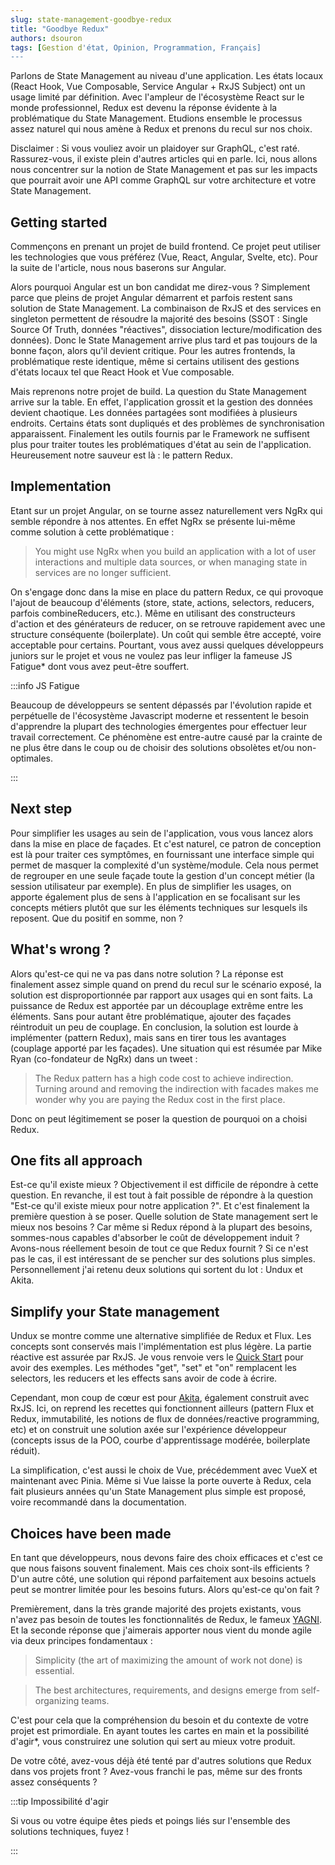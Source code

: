 ```yaml
---
slug: state-management-goodbye-redux
title: "Goodbye Redux"
authors: dsouron
tags: [Gestion d'état, Opinion, Programmation, Français]
---
```


Parlons de State Management au niveau d'une application. Les états locaux (React Hook, Vue Composable, Service Angular + RxJS Subject) ont un usage limité par définition. Avec l'ampleur de l'écosystème React sur le monde professionnel, Redux est devenu la réponse évidente à la problématique du State Management. Etudions ensemble le processus assez naturel qui nous amène à Redux et prenons du recul sur nos choix.

<!--truncate-->

Disclaimer : Si vous vouliez avoir un plaidoyer sur GraphQL, c'est raté. Rassurez-vous, il existe plein d'autres articles qui en parle. Ici, nous allons nous concentrer sur la notion de State Management et pas sur les impacts que pourrait avoir une API comme GraphQL sur votre architecture et votre State Management.

## Getting started

Commençons en prenant un projet de build frontend. Ce projet peut utiliser les technologies que vous préférez (Vue, React, Angular, Svelte, etc). Pour la suite de l'article, nous nous baserons sur Angular.

Alors pourquoi Angular est un bon candidat me direz-vous ? Simplement parce que pleins de projet Angular démarrent et parfois restent sans solution de State Management. La combinaison de RxJS et des services en singleton permettent de résoudre la majorité des besoins (SSOT : Single Source Of Truth, données "réactives", dissociation lecture/modification des données). Donc le State Management arrive plus tard et pas toujours de la bonne façon, alors qu'il devient critique. Pour les autres frontends, la problématique reste identique, même si certains utilisent des gestions d'états locaux tel que React Hook et Vue composable.

Mais reprenons notre projet de build. La question du State Management arrive sur la table. En effet, l'application grossit et la gestion des données devient chaotique. Les données partagées sont modifiées à plusieurs endroits. Certains états sont dupliqués et des problèmes de synchronisation apparaissent. Finalement les outils fournis par le Framework ne suffisent plus pour traiter toutes les problématiques d'état au sein de l'application. Heureusement notre sauveur est là : le pattern Redux.

## Implementation

Etant sur un projet Angular, on se tourne assez naturellement vers NgRx qui semble répondre à nos attentes. En effet NgRx se présente lui-même comme solution à cette problématique :

> You might use NgRx when you build an application with a lot of user interactions and multiple data sources, or when managing state in services are no longer sufficient.

On s'engage donc dans la mise en place du pattern Redux, ce qui provoque l'ajout de beaucoup d'éléments (store, state, actions, selectors, reducers, parfois combineReducers, etc.). Même en utilisant des constructeurs d'action et des générateurs de reducer, on se retrouve rapidement avec une structure conséquente (boilerplate). Un coût qui semble être accepté, voire acceptable pour certains. Pourtant, vous avez aussi quelques développeurs juniors sur le projet et vous ne voulez pas leur infliger la fameuse JS Fatigue\* dont vous avez peut-être souffert.

:::info JS Fatigue

Beaucoup de développeurs se sentent dépassés par l'évolution rapide et perpétuelle de l'écosystème Javascript moderne et ressentent le besoin d'apprendre la plupart des technologies émergentes pour effectuer leur travail correctement. Ce phénomène est entre-autre causé par la crainte de ne plus être dans le coup ou de choisir des solutions obsolètes et/ou non-optimales.

:::

## Next step

Pour simplifier les usages au sein de l'application, vous vous lancez alors dans la mise en place de façades. Et c'est naturel, ce patron de conception est là pour traiter ces symptômes, en fournissant une interface simple qui permet de masquer la complexité d'un système/module. Cela nous permet de regrouper en une seule façade toute la gestion d'un concept métier (la session utilisateur par exemple). En plus de simplifier les usages, on apporte également plus de sens à l'application en se focalisant sur les concepts métiers plutôt que sur les éléments techniques sur lesquels ils reposent. Que du positif en somme, non ?

## What's wrong ?

Alors qu'est-ce qui ne va pas dans notre solution ? La réponse est finalement assez simple quand on prend du recul sur le scénario exposé, la solution est disproportionnée par rapport aux usages qui en sont faits. La puissance de Redux est apportée par un découplage extrême entre les éléments. Sans pour autant être problématique, ajouter des façades réintroduit un peu de couplage. En conclusion, la solution est lourde à implémenter (pattern Redux), mais sans en tirer tous les avantages (couplage apporté par les façades). Une situation qui est résumée par Mike Ryan (co-fondateur de NgRx) dans un tweet :

> The Redux pattern has a high code cost to achieve indirection. Turning around and removing the indirection with facades makes me wonder why you are paying the Redux cost in the first place.

Donc on peut légitimement se poser la question de pourquoi on a choisi Redux.

## One fits all approach

Est-ce qu'il existe mieux ? Objectivement il est difficile de répondre à cette question. En revanche, il est tout à fait possible de répondre à la question "Est-ce qu'il existe mieux pour notre application ?". Et c'est finalement la première question à se poser. Quelle solution de State management sert le mieux nos besoins ? Car même si Redux répond à la plupart des besoins, sommes-nous capables d'absorber le coût de développement induit ? Avons-nous réellement besoin de tout ce que Redux fournit ? Si ce n'est pas le cas, il est intéressant de se pencher sur des solutions plus simples. Personnellement j'ai retenu deux solutions qui sortent du lot : Undux et Akita.

## Simplify your State management

Undux se montre comme une alternative simplifiée de Redux et Flux. Les concepts sont conservés mais l'implémentation est plus légère. La partie réactive est assurée par RxJS. Je vous renvoie vers le [Quick Start](https://undux.org/#quick-start) pour avoir des exemples. Les méthodes "get", "set" et "on" remplacent les selectors, les reducers et les effects sans avoir de code à écrire.

Cependant, mon coup de cœur est pour [Akita](https://github.com/salesforce/akita), également construit avec RxJS. Ici, on reprend les recettes qui fonctionnent ailleurs (pattern Flux et Redux, immutabilité, les notions de flux de données/reactive programming, etc) et on construit une solution axée sur l'expérience développeur (concepts issus de la POO, courbe d'apprentissage modérée, boilerplate réduit).

La simplification, c'est aussi le choix de Vue, précédemment avec VueX et maintenant avec Pinia. Même si Vue laisse la porte ouverte à Redux, cela fait plusieurs années qu'un State Management plus simple est proposé, voire recommandé dans la documentation.

## Choices have been made

En tant que développeurs, nous devons faire des choix efficaces et c'est ce que nous faisons souvent finalement. Mais ces choix sont-ils efficients ? D'un autre côté, une solution qui répond parfaitement aux besoins actuels peut se montrer limitée pour les besoins futurs. Alors qu'est-ce qu'on fait ?

Premièrement, dans la très grande majorité des projets existants, vous n'avez pas besoin de toutes les fonctionnalités de Redux, le fameux [YAGNI](https://martinfowler.com/bliki/Yagni.html). Et la seconde réponse que j'aimerais apporter nous vient du monde agile via deux principes fondamentaux :

> Simplicity (the art of maximizing the amount of work not done) is essential.

> The best architectures, requirements, and designs emerge from self-organizing teams.

C'est pour cela que la compréhension du besoin et du contexte de votre projet est primordiale. En ayant toutes les cartes en main et la possibilité d'agir\*, vous construirez une solution qui sert au mieux votre produit.

De votre côté, avez-vous déjà été tenté par d'autres solutions que Redux dans vos projets front ? Avez-vous franchi le pas, même sur des fronts assez conséquents ?

:::tip Impossibilité d'agir

Si vous ou votre équipe êtes pieds et poings liés sur l'ensemble des solutions techniques, fuyez !

:::
